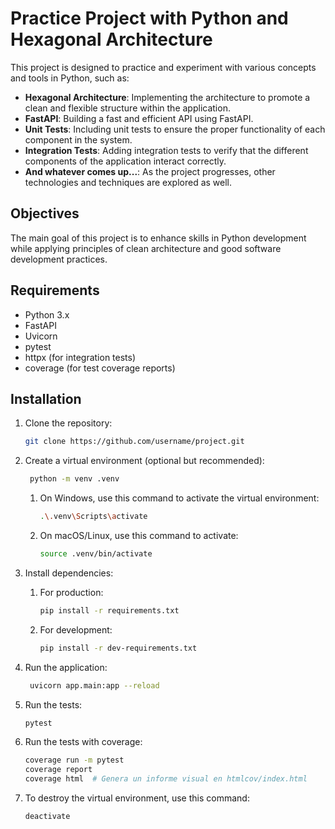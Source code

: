 # Practice Project with Python and Hexagonal Architecture

This project is designed to practice and experiment with various concepts and tools in Python, such as:

- **Hexagonal Architecture**: Implementing the architecture to promote a clean and flexible structure within the application.
- **FastAPI**: Building a fast and efficient API using FastAPI.
- **Unit Tests**: Including unit tests to ensure the proper functionality of each component in the system.
- **Integration Tests**: Adding integration tests to verify that the different components of the application interact correctly.
- **And whatever comes up...**: As the project progresses, other technologies and techniques are explored as well.

## Objectives

The main goal of this project is to enhance skills in Python development while applying principles of clean architecture and good software development practices.

## Requirements

- Python 3.x
- FastAPI
- Uvicorn
- pytest
- httpx (for integration tests)
- coverage (for test coverage reports)

## Installation


1. Clone the repository:

   ```bash
   git clone https://github.com/username/project.git
   ```

1. Create a virtual environment (optional but recommended):

   ```bash
    python -m venv .venv
   ```

   1. On Windows, use this command to activate the virtual environment:

       ```bash
       .\.venv\Scripts\activate
       ```
   1. On macOS/Linux, use this command to activate:

       ```bash
       source .venv/bin/activate
       ```

1. Install dependencies:
   1. For production:
       ```bash
       pip install -r requirements.txt
       ```
   1. For development:
      ```bash
      pip install -r dev-requirements.txt
      ```
1. Run the application:

   ```bash
    uvicorn app.main:app --reload
   ```

1. Run the tests:

   ```bash
   pytest
   ```
1. Run the tests with coverage:

   ```bash
   coverage run -m pytest
   coverage report
   coverage html  # Genera un informe visual en htmlcov/index.html
   ```

1. To destroy the virtual environment, use this command:

    ```bash
    deactivate
    ```